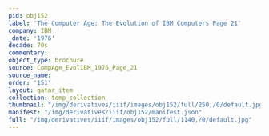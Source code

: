 ```yaml
---
pid: obj152
label: 'The Computer Age: The Evolution of IBM Computers Page 21'
company: IBM
_date: '1976'
decade: 70s
commentary:
object_type: brochure
source: CompAge_EvolIBM_1976_Page_21
source_name:
order: '151'
layout: qatar_item
collection: temp_collection
thumbnail: "/img/derivatives/iiif/images/obj152/full/250,/0/default.jpg"
manifest: "/img/derivatives/iiif/obj152/manifest.json"
full: "/img/derivatives/iiif/images/obj152/full/1140,/0/default.jpg"
---
```

